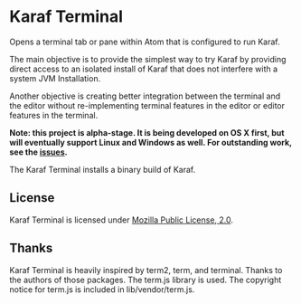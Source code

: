# Karaf Terminal

Opens a terminal tab or pane within Atom that is configured to run Karaf.

The main objective is to provide the simplest way to try Karaf by providing direct access to an isolated install of Karaf that does not interfere with a system JVM Installation.

Another objective is creating better integration between the terminal and the editor without re-implementing terminal features in the editor or editor features in the terminal.

**Note: this project is alpha-stage. It is being developed on OS X first, but will eventually support Linux and Windows as well. For outstanding work, see the [issues](https://github.com/gurkerl83/atom-karaf-terminal/issues).**

The Karaf Terminal installs a binary build of Karaf.

## License

Karaf Terminal is licensed under [Mozilla Public License, 2.0](https://www.mozilla.org/MPL/2.0/).

## Thanks

Karaf Terminal is heavily inspired by term2, term, and terminal. Thanks to the authors of those packages. The term.js library is used. The copyright notice for term.js is included in lib/vendor/term.js.
